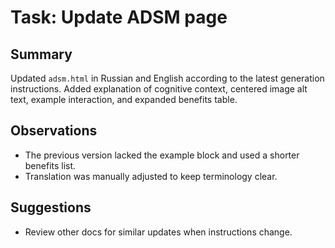 # Task: Update ADSM page

## Summary

Updated `adsm.html` in Russian and English according to the latest generation instructions. Added explanation of cognitive context, centered image alt text, example interaction, and expanded benefits table.

## Observations

- The previous version lacked the example block and used a shorter benefits list.
- Translation was manually adjusted to keep terminology clear.

## Suggestions

- Review other docs for similar updates when instructions change.
